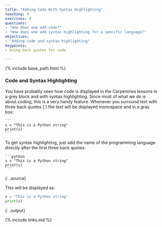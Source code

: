 ```yaml
---
title: "Adding Code With Syntax Highlighting"
teaching: 0
exercises: 0
questions:
- "How does one add code?"
- "How does one add syntax highlighting for a specific language?"
objectives:
- "Adding code and syntax highlighting"
keypoints:
- Using back quotes for code

---
```


{% include base_path.html %}

### Code and Syntax Highlighting

You have probably seen how code is displayed in the Carpentries lessons in a grey block and with syntax highlighting. Since most of what we do is about coding, this is a very handy feature. Whenever you surround text with three back quotes (`) the text will be displayed monospace and in a gray box:

~~~
```
s = "This is a Python string"
print(s)
```
~~~

To get syntax highlighting, just add the name of the programming language directly after the first three back quotes:

~~~
```python
s = "This is a Python string"
print(s)
```
~~~
{: .source}

This will be displayed as:

~~~python
s = "This is a Python string"
print(s)
~~~
{: .output}


{% include links.md %}

